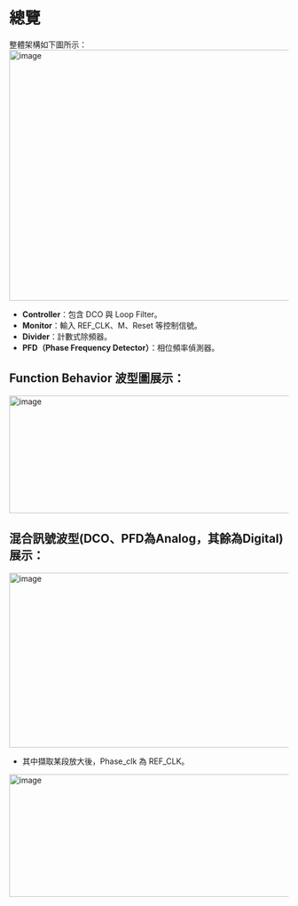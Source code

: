 # 總覽

整體架構如下圖所示：
<img width="1073" height="452" alt="image" src="https://github.com/user-attachments/assets/8f3307d7-dd73-4723-8861-0fdfec6e7b00" />

- **Controller**：包含 DCO 與 Loop Filter。
- **Monitor**：輸入 REF_CLK、M、Reset 等控制信號。
- **Divider**：計數式除頻器。
- **PFD（Phase Frequency Detector）**：相位頻率偵測器。

## Function Behavior 波型圖展示：
<img width="1136" height="212" alt="image" src="https://github.com/user-attachments/assets/7f6a9cef-8cc2-48db-ac5c-04217ce6dfdd" />

## 混合訊號波型(DCO、PFD為Analog，其餘為Digital)展示：
<img width="1203" height="315" alt="image" src="https://github.com/user-attachments/assets/0fb90241-b521-4aeb-92e1-2bd1f54948c1" />

- 其中擷取某段放大後，Phase_clk 為 REF_CLK。
<img width="1149" height="221" alt="image" src="https://github.com/user-attachments/assets/7fe5ab6c-d175-497b-8a70-94e50b9b80f0" />
